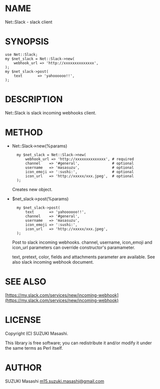 # NAME

Net::Slack - slack client

# SYNOPSIS

    use Net::Slack;
    my $net_slack = Net::Slack->new(
        webhook_url => 'http://xxxxxxxxxxxxxx',
    );
    my $net_slack->post(
        text       => 'yahoooooo!!',
    );

# DESCRIPTION

Net::Slack is slack incoming webhooks client.

# METHOD

- Net::Slack->new(%params)

        my $net_slack = Net::Slack->new(
            webhook_url => 'http://xxxxxxxxxxxxxx', # required
            channel    => '#general',               # optional
            username   => 'masasuzu',               # optional
            icon_emoji => ':sushi:',                # optional
            icon_url   => 'http://xxxxx/xxx.jpeg',  # optional
        );

    Creates new object.

- $net\_slack->post(%params)

        my $net_slack->post(
            text       => 'yahoooooo!!',
            channel    => '#general',
            username   => 'masasuzu',
            icon_emoji => ':sushi:',
            icon_url   => 'http://xxxxx/xxx.jpeg',
        );

    Post to slack incoming webhooks.
    channel, username, icon\_emoji and icon\_url parameters can override constructor's paramameter.

    text, pretext, color, fields and attachments parameter are available.
    See also slack incoming webhook document.

# SEE ALSO

[https://my.slack.com/services/new/incoming-webhook](https://my.slack.com/services/new/incoming-webhook)

# LICENSE

Copyright (C) SUZUKI Masashi.

This library is free software; you can redistribute it and/or modify
it under the same terms as Perl itself.

# AUTHOR

SUZUKI Masashi <m15.suzuki.masashi@gmail.com>
